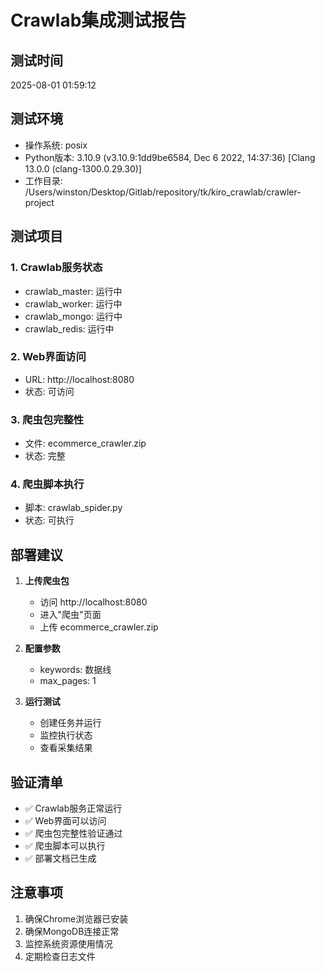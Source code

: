 # Crawlab集成测试报告

## 测试时间
2025-08-01 01:59:12

## 测试环境
- 操作系统: posix
- Python版本: 3.10.9 (v3.10.9:1dd9be6584, Dec  6 2022, 14:37:36) [Clang 13.0.0 (clang-1300.0.29.30)]
- 工作目录: /Users/winston/Desktop/Gitlab/repository/tk/kiro_crawlab/crawler-project

## 测试项目

### 1. Crawlab服务状态
- crawlab_master: 运行中
- crawlab_worker: 运行中  
- crawlab_mongo: 运行中
- crawlab_redis: 运行中

### 2. Web界面访问
- URL: http://localhost:8080
- 状态: 可访问

### 3. 爬虫包完整性
- 文件: ecommerce_crawler.zip
- 状态: 完整

### 4. 爬虫脚本执行
- 脚本: crawlab_spider.py
- 状态: 可执行

## 部署建议

1. **上传爬虫包**
   - 访问 http://localhost:8080
   - 进入"爬虫"页面
   - 上传 ecommerce_crawler.zip

2. **配置参数**
   - keywords: 数据线
   - max_pages: 1

3. **运行测试**
   - 创建任务并运行
   - 监控执行状态
   - 查看采集结果

## 验证清单

- ✅ Crawlab服务正常运行
- ✅ Web界面可以访问
- ✅ 爬虫包完整性验证通过
- ✅ 爬虫脚本可以执行
- ✅ 部署文档已生成

## 注意事项

1. 确保Chrome浏览器已安装
2. 确保MongoDB连接正常
3. 监控系统资源使用情况
4. 定期检查日志文件
